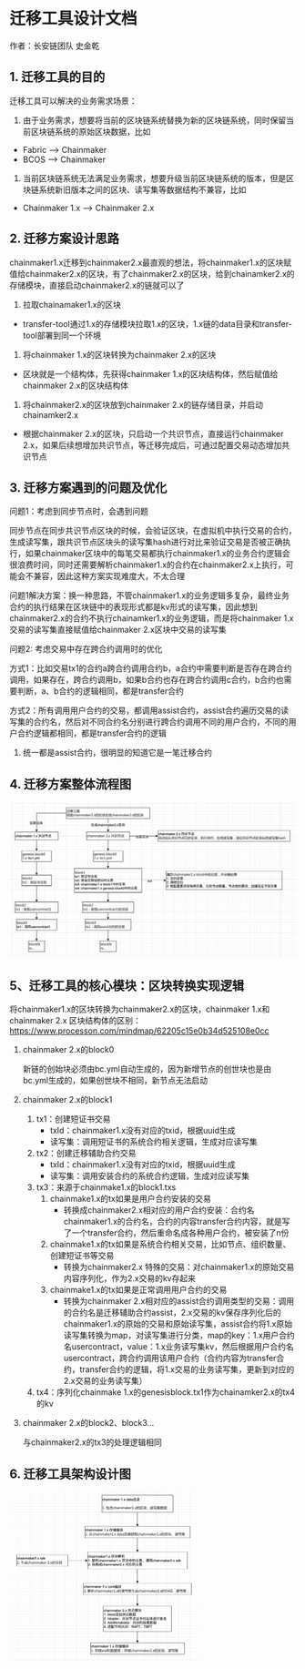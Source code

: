 # 迁移工具设计文档
作者：长安链团队 史金乾

## 1. 迁移工具的目的

迁移工具可以解决的业务需求场景：

1. 由于业务需求，想要将当前的区块链系统替换为新的区块链系统，同时保留当前区块链系统的原始区块数据，比如

- Fabric --> Chainmaker
- BCOS --> Chainmaker

1. 当前区块链系统无法满足业务需求，想要升级当前区块链系统的版本，但是区块链系统新旧版本之间的区块、读写集等数据结构不兼容，比如

- Chainmaker 1.x --> Chainmaker 2.x

## 2. 迁移方案设计思路

chainmaker1.x迁移到chainmaker2.x最直观的想法，将chainmaker1.x的区块赋值给chainmaker2.x的区块，有了chainmaker2.x的区块，给到chainamker2.x的存储模块，直接启动chainmaker2.x的链就可以了

1. 拉取chainamaker1.x的区块

- transfer-tool通过1.x的存储模块拉取1.x的区块，1.x链的data目录和transfer-tool部署到同一个环境

1. 将chainmaker 1.x的区块转换为chainmaker 2.x的区块

- 区块就是一个结构体，先获得chainmaker 1.x的区块结构体，然后赋值给chainmaker 2.x的区块结构体

1. 将chainmaker2.x的区块放到chainmaker 2.x的链存储目录，并启动chainamker2.x

- 根据chainmaker 2.x的区块，只启动一个共识节点，直接运行chainmaker 2.x，如果后续想增加共识节点，等迁移完成后，可通过配置交易动态增加共识节点

## 3. 迁移方案遇到的问题及优化

问题1：考虑到同步节点时，会遇到问题

同步节点在同步共识节点区块的时候，会验证区块，在虚拟机中执行交易的合约，生成读写集，跟共识节点区块头的读写集hash进行对比来验证交易是否被正确执行，如果chainmaker区块中的每笔交易都执行chainmaker1.x的业务合约逻辑会很浪费时间，同时还需要解析chainmaker1.x的合约在chainmaker2.x上执行，可能会不兼容，因此这种方案实现难度大，不太合理

问题1解决方案：换一种思路，不管chainmaker1.x的业务逻辑多复杂，最终业务合约的执行结果在区块链中的表现形式都是kv形式的读写集，因此想到chainmaker2.x的合约不执行chainamker1.x的业务逻辑，而是将chainmaker 1.x交易的读写集直接赋值给chainmaker 2.x区块中交易的读写集

问题2: 考虑交易中存在跨合约调用时的优化

方式1：比如交易tx1的合约a跨合约调用合约b，a合约中需要判断是否存在跨合约调用，如果存在，跨合约调用b，如果b合约也存在跨合约调用c合约，b合约也需要判断，a、b合约的逻辑相同，都是transfer合约

方式2：所有调用用户合约的交易，都调用assist合约，assist合约遍历交易的读写集的合约名，然后对不同合约名分别进行跨合约调用不同的用户合约，不同的用户合约逻辑都相同，都是transfer合约的逻辑

1. 统一都是assist合约，很明显的知道它是一笔迁移合约

## 4. 迁移方案整体流程图

<img loading="lazy" src="../images/TransferTool-process.png" style="zoom:50%;" />

## 5、迁移工具的核心模块：区块转换实现逻辑

将chainmaker1.x的区块转换为chainmaker2.x的区块，chainmaker 1.x和chainmaker 2.x 区块结构体的区别：https://www.processon.com/mindmap/62205c15e0b34d525108e0cc

1. chainmaker 2.x的block0

   新链的创始块必须由bc.yml自动生成的，因为新增节点的创世块也是由bc.yml生成的，如果创世块不相同，新节点无法启动

2. chainmaker 2.x的block1

    1. tx1：创建短证书交易
        - txId：chainmaker1.x没有对应的txid，根据uuid生成
        - 读写集：调用短证书的系统合约相关逻辑，生成对应读写集
    2. tx2：创建迁移辅助合约交易
        - txId：chainmaker1.x没有对应的txid，根据uuid生成
        - 读写集：调用安装合约的系统合约逻辑，生成对应读写集
    3. tx3：来源于chainmake1.x的block1.txs
        1. chainmake1.x的tx如果是用户合约安装的交易
            - 转换成chainmaker2.x相对应的用户合约安装：合约名chainmaker1.x的合约名，合约的内容transfer合约内容，就是写了一个transfer合约，然后重命名成各种用户合约，被安装了n份
        2. chainmake1.x的tx如果是系统合约相关交易，比如节点、组织数量、创建短证书等交易
            - 转换为chainmaker2.x 特殊的交易：对chainmaker1.x的原始交易内容序列化，作为2.x交易的kv存起来
        3. chainmake1.x的tx如果是正常调用用户合约的交易
            - 转换为chainmaker 2.x相对应的assist合约调用类型的交易：调用的合约名是迁移辅助合约assist，2.x交易的kv保存序列化后的chainmaker1.x的原始的交易和原始读写集，assist合约将1.x原始读写集转换为map，对读写集进行分类，map的key：1.x用户合约名usercontract，value：1.x业务读写集kv，然后根据用户合约名usercontract，跨合约调用该用户合约（合约内容为transfer合约，transfer合约的逻辑，将1.x交易的业务读写集，更新到对应的2.x交易的业务读写集）
    4. tx4：序列化chainmake 1.x的genesisblock.tx1作为chainamker2.x的tx4的kv

3. chainmaker 2.x的block2、block3...

   与chainmaker2.x的tx3的处理逻辑相同

## 6. 迁移工具架构设计图

<img loading="lazy" src="../images/TransferTool-architecture.png" style="zoom:50%;" />
